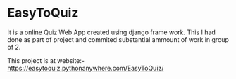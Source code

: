 # EasyToQuiz

It is a online Quiz Web App created using django frame work.
This I had done as part of project and commited substantial ammount of work in group of 2.

This project is at website:- https://easytoquiz.pythonanywhere.com/EasyToQuiz/
